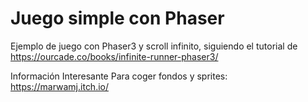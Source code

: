 # Juego simple con Phaser

Ejemplo de juego con Phaser3 y scroll infinito, siguiendo el tutorial de https://ourcade.co/books/infinite-runner-phaser3/


Información Interesante
Para coger fondos y sprites: https://marwamj.itch.io/

